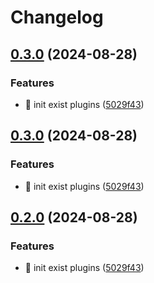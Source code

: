 # Changelog

## [0.3.0](https://github.com/Aimerny/MCDRPlugins/compare/KookIn-v0.2.0...KookIn-v0.3.0) (2024-08-28)


### Features

* :tada: init exist plugins ([5029f43](https://github.com/Aimerny/MCDRPlugins/commit/5029f430f3a376878270a08124a73cad63af7bc5))

## [0.3.0](https://github.com/Aimerny/MCDRPlugins/compare/KookIn-v0.2.0...KookIn-v0.3.0) (2024-08-28)


### Features

* :tada: init exist plugins ([5029f43](https://github.com/Aimerny/MCDRPlugins/commit/5029f430f3a376878270a08124a73cad63af7bc5))

## [0.2.0](https://github.com/Aimerny/MCDRPlugins/compare/kookin-v0.1.6...kookin-v0.2.0) (2024-08-28)


### Features

* :tada: init exist plugins ([5029f43](https://github.com/Aimerny/MCDRPlugins/commit/5029f430f3a376878270a08124a73cad63af7bc5))
